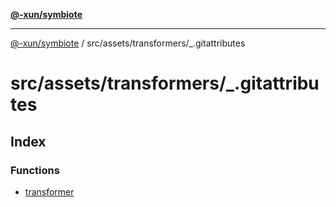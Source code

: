[**@-xun/symbiote**](../../../../README.md)

***

[@-xun/symbiote](../../../../README.md) / src/assets/transformers/\_.gitattributes

# src/assets/transformers/\_.gitattributes

## Index

### Functions

- [transformer](functions/transformer.md)
